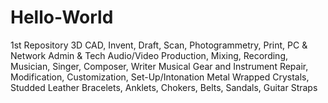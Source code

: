 # Hello-World
1st Repository
3D CAD, Invent, Draft, Scan, Photogrammetry, Print, PC & Network Admin & Tech
Audio/Video Production, Mixing, Recording, Musician, Singer, Composer, Writer
Musical Gear and Instrument Repair, Modification, Customization, Set-Up/Intonation
Metal Wrapped Crystals, Studded Leather Bracelets, Anklets, Chokers, Belts, Sandals, Guitar Straps
